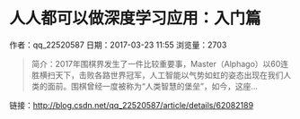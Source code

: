 # 人人都可以做深度学习应用：入门篇
作者：qq_22520587
日期：2017-03-23 11:55
浏览量：2703
> 简介：2017年围棋界发生了一件比较重要事，Master（Alphago）以60连胜横扫天下，击败各路世界冠军，人工智能以气势如虹的姿态出现在我们人类的面前。围棋曾经一度被称为“人类智慧的堡垒”，如今，这座...

 链接：http://blog.csdn.net/qq_22520587/article/details/62082189
